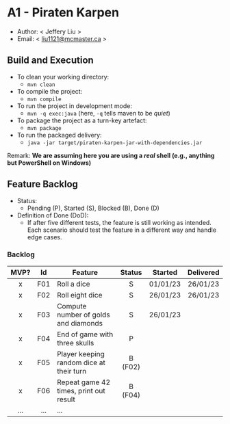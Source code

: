 # A1 - Piraten Karpen

  * Author: < Jeffery Liu >
  * Email: < liu1121@mcmaster.ca >

## Build and Execution

  * To clean your working directory:
    * `mvn clean`
  * To compile the project:
    * `mvn compile`
  * To run the project in development mode:
    * `mvn -q exec:java` (here, `-q` tells maven to be _quiet_)
  * To package the project as a turn-key artefact:
    * `mvn package`
  * To run the packaged delivery:
    * `java -jar target/piraten-karpen-jar-with-dependencies.jar` 

Remark: **We are assuming here you are using a _real_ shell (e.g., anything but PowerShell on Windows)**

## Feature Backlog

 * Status: 
   * Pending (P), Started (S), Blocked (B), Done (D)
 * Definition of Done (DoD):
   * If after five different tests, the feature is still working as intended. Each scenario should test the feature in a different way and handle edge cases.

### Backlog 

| MVP? | Id  | Feature  | Status  |  Started  | Delivered |
| :-:  |:-:  |---       | :-:     | :-:       | :-:       |
| x   | F01 | Roll a dice | S | 01/01/23 | 26/01/23 |
| x   | F02 | Roll eight dice | S | 26/01/23 | 26/01/23 |
| x   | F03 | Compute number of golds and diamonds | S | 26/01/23 |  |
| x   | F04 | End of game with three skulls | P | |
| x   | F05 | Player keeping random dice at their turn | B (F02) | | 
| x   | F06 | Repeat game 42 times, print out result| B (F04) | | 
| ... | ... | ... |

